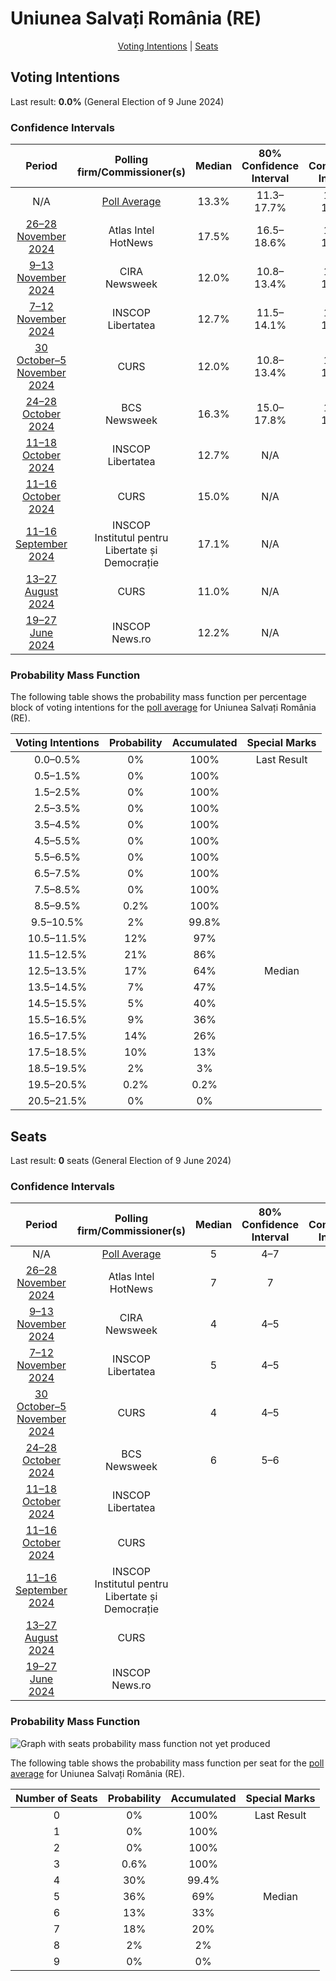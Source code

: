 # Uniunea Salvați România (RE)

<p align="center"><a href="#voting-intentions">Voting Intentions</a> | <a href="#seats">Seats</a></p>

## Voting Intentions

Last result: **0.0%** (General Election of 9 June 2024)

### Confidence Intervals

| Period     | Polling firm/Commissioner(s) | Median | 80% Confidence Interval | 90% Confidence Interval | 95% Confidence Interval | 99% Confidence Interval |
|:----------:|:----------------:|:-----------:|:-----------------------:|:-----------------------:|:-----------------------:|:-----------------------:|
| N/A | [Poll Average](average.html) | 13.3% | 11.3–17.7% | 10.9–18.2% | 10.5–18.6% | 9.9–19.3% |
| [26–28 November 2024](2024-11-28-AtlasIntel.html) | Atlas Intel <br> HotNews | 17.5% | 16.5–18.6% | 16.2–18.9% | 15.9–19.2% | 15.4–19.7% |
| [9–13 November 2024](2024-11-13-CIRA.html) | CIRA <br> Newsweek | 12.0% | 10.8–13.4% | 10.5–13.8% | 10.2–14.1% | 9.6–14.8% |
| [7–12 November 2024](2024-11-12-INSCOP.html) | INSCOP <br> Libertatea | 12.7% | 11.5–14.1% | 11.2–14.5% | 10.9–14.8% | 10.3–15.5% |
| [30 October–5 November 2024](2024-11-05-CURS.html) | CURS | 12.0% | 10.8–13.4% | 10.5–13.7% | 10.2–14.1% | 9.6–14.8% |
| [24–28 October 2024](2024-10-28-BCS.html) | BCS <br> Newsweek | 16.3% | 15.0–17.8% | 14.6–18.2% | 14.3–18.6% | 13.7–19.3% |
| [11–18 October 2024](2024-10-18-INSCOP.html) | INSCOP <br> Libertatea | 12.7% | N/A | N/A | N/A | N/A |
| [11–16 October 2024](2024-10-16-CURS.html) | CURS | 15.0% | N/A | N/A | N/A | N/A |
| [11–16 September 2024](2024-09-16-INSCOP.html) | INSCOP <br> Institutul pentru Libertate și Democrație | 17.1% | N/A | N/A | N/A | N/A |
| [13–27 August 2024](2024-08-27-CURS.html) | CURS | 11.0% | N/A | N/A | N/A | N/A |
| [19–27 June 2024](2024-06-27-INSCOP.html) | INSCOP <br> News.ro | 12.2% | N/A | N/A | N/A | N/A |

### Probability Mass Function

The following table shows the probability mass function per percentage block of voting intentions for the [poll average](average.html) for Uniunea Salvați România (RE).

| Voting Intentions | Probability | Accumulated | Special Marks |
|:-----------------:|:-----------:|:-----------:|:-------------:|
| 0.0–0.5% | 0% | 100% | Last Result |
| 0.5–1.5% | 0% | 100% |  |
| 1.5–2.5% | 0% | 100% |  |
| 2.5–3.5% | 0% | 100% |  |
| 3.5–4.5% | 0% | 100% |  |
| 4.5–5.5% | 0% | 100% |  |
| 5.5–6.5% | 0% | 100% |  |
| 6.5–7.5% | 0% | 100% |  |
| 7.5–8.5% | 0% | 100% |  |
| 8.5–9.5% | 0.2% | 100% |  |
| 9.5–10.5% | 2% | 99.8% |  |
| 10.5–11.5% | 12% | 97% |  |
| 11.5–12.5% | 21% | 86% |  |
| 12.5–13.5% | 17% | 64% | Median |
| 13.5–14.5% | 7% | 47% |  |
| 14.5–15.5% | 5% | 40% |  |
| 15.5–16.5% | 9% | 36% |  |
| 16.5–17.5% | 14% | 26% |  |
| 17.5–18.5% | 10% | 13% |  |
| 18.5–19.5% | 2% | 3% |  |
| 19.5–20.5% | 0.2% | 0.2% |  |
| 20.5–21.5% | 0% | 0% |  |


## Seats

Last result: **0** seats (General Election of 9 June 2024)

### Confidence Intervals

| Period     | Polling firm/Commissioner(s) | Median | 80% Confidence Interval | 90% Confidence Interval | 95% Confidence Interval | 99% Confidence Interval |
|:----------:|:----------------:|:------:|:-----------------------:|:-----------------------:|:-----------------------:|:-----------------------:|
| N/A | [Poll Average](average.html) | 5 | 4–7 | 4–7 | 4–7 | 3–8 |
| [26–28 November 2024](2024-11-28-AtlasIntel.html) | Atlas Intel <br> HotNews | 7 | 7 | 7–8 | 6–8 | 6–8 |
| [9–13 November 2024](2024-11-13-CIRA.html) | CIRA <br> Newsweek | 4 | 4–5 | 4–5 | 4–5 | 3–6 |
| [7–12 November 2024](2024-11-12-INSCOP.html) | INSCOP <br> Libertatea | 5 | 4–5 | 4–5 | 4–5 | 4–6 |
| [30 October–5 November 2024](2024-11-05-CURS.html) | CURS | 4 | 4–5 | 4–5 | 4–5 | 3–6 |
| [24–28 October 2024](2024-10-28-BCS.html) | BCS <br> Newsweek | 6 | 5–6 | 5–6 | 5–7 | 5–7 |
| [11–18 October 2024](2024-10-18-INSCOP.html) | INSCOP <br> Libertatea |  |  |  |  |  |
| [11–16 October 2024](2024-10-16-CURS.html) | CURS |  |  |  |  |  |
| [11–16 September 2024](2024-09-16-INSCOP.html) | INSCOP <br> Institutul pentru Libertate și Democrație |  |  |  |  |  |
| [13–27 August 2024](2024-08-27-CURS.html) | CURS |  |  |  |  |  |
| [19–27 June 2024](2024-06-27-INSCOP.html) | INSCOP <br> News.ro |  |  |  |  |  |

### Probability Mass Function

![Graph with seats probability mass function not yet produced](average-seats-pmf-uniuneasalvațiromâniare.png "Seats Probability Mass Function")

The following table shows the probability mass function per seat for the [poll average](average.html) for Uniunea Salvați România (RE).

| Number of Seats | Probability | Accumulated | Special Marks |
|:---------------:|:-----------:|:-----------:|:-------------:|
| 0 | 0% | 100% | Last Result |
| 1 | 0% | 100% |  |
| 2 | 0% | 100% |  |
| 3 | 0.6% | 100% |  |
| 4 | 30% | 99.4% |  |
| 5 | 36% | 69% | Median |
| 6 | 13% | 33% |  |
| 7 | 18% | 20% |  |
| 8 | 2% | 2% |  |
| 9 | 0% | 0% |  |


